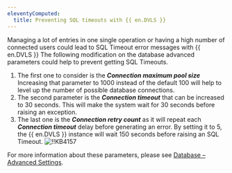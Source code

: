 ```yaml
---
eleventyComputed:
  title: Preventing SQL timeouts with {{ en.DVLS }}
---
```

Managing a lot of entries in one single operation or having a high number of connected users could lead to SQL Timeout error messages with {{ en.DVLS }}
The following modification on the database advanced parameters could help to prevent getting SQL Timeouts.

1. The first one to consider is the ***Connection maximum pool size*** Increasing that parameter to 1000 instead of the default 100 will help to level up the number of possible database connections.
1. The second parameter is the ***Connection timeout*** that can be increased to 30 seconds. This will make the system wait for 30 seconds before raising an exception.
1. The last one is the ***Connection retry count*** as it will repeat each ***Connection timeout*** delay before generating an error. By setting it to 5, the {{ en.DVLS }} instance will wait 150 seconds before raising an SQL Timeout.
![!!KB4157](https://cdnweb.devolutions.net/docs/docs_en_kb_KB4157.png)

For more information about these parameters, please see [Database – Advanced Settings](/server/management/devolutions-server-console/devolutions-server-settings/database/advanced-settings/).
